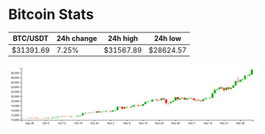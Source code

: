 # Bitcoin Stats

BTC/USDT|24h change|24h high|24h low|
|---|---|---|---|
|$31391.69|7.25%|$31567.89|$28624.57|

<img src="./chart.svg">

